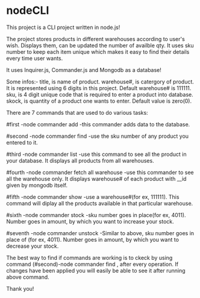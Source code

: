 # nodeCLI 
This project is a CLI project written in node.js!

The project stores products in different warehouses according to user's wish. Displays them, can be updated the number 
of availble qty. It uses sku number to keep each item unique which makes it easy to find their details every time user wants.

It uses Inquirer.js, Commander.js and Mongodb as a database!


Some infos:-
title, is name of product.
warehouse#, is catergory of product. It is represented using 6 digits in this project. Default warehouse# is 111111.
sku, is 4 digit unique code that is required to enter a product into database.
skock, is quantity of a product one wants to enter. Default value is zero(0).




There are 7 commands that are used to do various tasks: 

#first
-node commander add
-this commander adds data to the database.

#second
-node commander find <sku>
-use the sku number of any product you entered to it. 

#third
-node commander list
-use this command to see all the product in your database. It displays all products from all warehouses.

#fourth
-node commander fetch all warehouse
-use this commander to see all the warehouse only. It displays warehouse# of each product with __id given by mongodb itself.

#fifth
-node commander show <warehouse>
-use a warehouse#(for ex, 111111). This command will diplay all the products available in that particular warehouse.
  
#sixth
 -node commander stock <sku> <amount>
 -sku number goes in <sku> place(for ex, 4011). Number goes in amount, by which you want to increase your stock.
  
#seventh
-node commander unstock <sku> <amount>
-Similar to above, sku number goes in place of <sku> (for ex, 4011). Number goes in amount, by which you want to decrease your stock.
  
 
 The best way to find if commands are working is to ckeck by using command (#second)-node commander find <sku>, after every operation.
 If changes have been applied you will easily be able to see it after running above command.
  
  
 Thank you!
  
  















